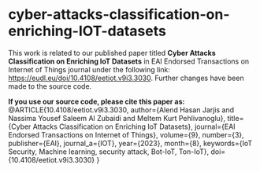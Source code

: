 # cyber-attacks-classification-on-enriching-IOT-datasets
This work is related to our published paper titled **Cyber Attacks Classification on Enriching IoT Datasets** in EAI Endorsed Transactions on Internet of Things journal under the following link: https://eudl.eu/doi/10.4108/eetiot.v9i3.3030. Further changes have been made to the source code.

**If you use our source code, please cite this paper as:** 
@ARTICLE{10.4108/eetiot.v9i3.3030,
    author={Alend Hasan Jarjis and Nassima Yousef Saleem Al Zubaidi and Meltem Kurt Pehlivanoglu},
    title={Cyber Attacks Classification on Enriching IoT Datasets},
    journal={EAI Endorsed Transactions on Internet of Things},
    volume={9},
    number={3},
    publisher={EAI},
    journal_a={IOT},
    year={2023},
    month={8},
    keywords={IoT Security, Machine learning, security attack, Bot-IoT, Ton-IoT},
    doi={10.4108/eetiot.v9i3.3030}
}


